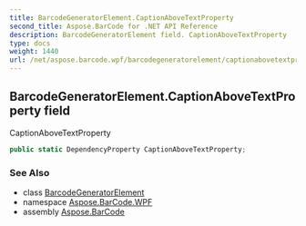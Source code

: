 ```yaml
---
title: BarcodeGeneratorElement.CaptionAboveTextProperty
second_title: Aspose.BarCode for .NET API Reference
description: BarcodeGeneratorElement field. CaptionAboveTextProperty
type: docs
weight: 1440
url: /net/aspose.barcode.wpf/barcodegeneratorelement/captionabovetextproperty/
---
```

## BarcodeGeneratorElement.CaptionAboveTextProperty field

CaptionAboveTextProperty

```csharp
public static DependencyProperty CaptionAboveTextProperty;
```

### See Also

* class [BarcodeGeneratorElement](../)
* namespace [Aspose.BarCode.WPF](../../barcodegeneratorelement/)
* assembly [Aspose.BarCode](../../../)


